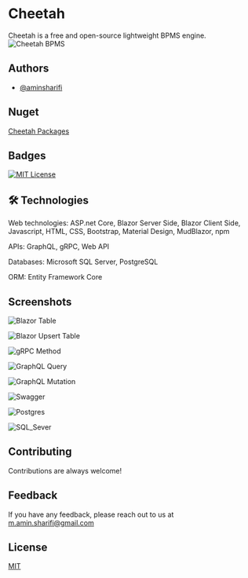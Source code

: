 # Cheetah

Cheetah is a free and open-source lightweight BPMS engine.
![Cheetah BPMS](https://raw.githubusercontent.com/aminsharifi/Cheetah/master/res/images/Cheetah.jpg)

## Authors

- [@aminsharifi](https://github.com/aminsharifi)

## Nuget

<a href="https://www.nuget.org/profiles/aminsharifi">Cheetah Packages</a>

## Badges

[![MIT License](https://img.shields.io/badge/License-MIT-green.svg)](https://choosealicense.com/licenses/mit/)

## 🛠 Technologies

Web technologies: ASP.net Core, Blazor Server Side, Blazor Client Side, Javascript, HTML, CSS, Bootstrap, Material Design, MudBlazor, npm

APIs: GraphQL, gRPC, Web API

Databases: Microsoft SQL Server, PostgreSQL

ORM: Entity Framework Core

## Screenshots

![Blazor Table](https://raw.githubusercontent.com/aminsharifi/Cheetah/master/res/images/Blazor_Table.png)

![Blazor Upsert Table](https://raw.githubusercontent.com/aminsharifi/Cheetah/master/res/images/Blazor_Upsert_Table.png)

![gRPC Method](https://raw.githubusercontent.com/aminsharifi/Cheetah/master/res/images/gRPC_CreateRequest.png)

![GraphQL Query](https://raw.githubusercontent.com/aminsharifi/Cheetah/master/res/images/GraphQL_Query.png)

![GraphQL Mutation](https://raw.githubusercontent.com/aminsharifi/Cheetah/master/res/images/GraphQL_Mutation.png)

![Swagger](https://raw.githubusercontent.com/aminsharifi/Cheetah/master/res/images/Swagger.png)

![Postgres](https://raw.githubusercontent.com/aminsharifi/Cheetah/master/res/images/Postgres.png)

![SQL_Sever](https://raw.githubusercontent.com/aminsharifi/Cheetah/master/res/images/SQL_Sever.png)

## Contributing

Contributions are always welcome!

## Feedback

If you have any feedback, please reach out to us at m.amin.sharifi@gmail.com


## License
[MIT](https://choosealicense.com/licenses/mit/)
